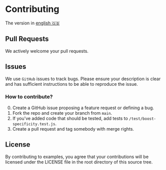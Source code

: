 # Contributing

The version in [english 🇬🇧](../CONTRIBUTING.md)

## Pull Requests

We actively welcome your pull requests.

## Issues

We use `GitHub` issues to track bugs. Please ensure your description is
clear and has sufficient instructions to be able to reproduce the issue.

### How to contribute?

0. Create a GitHub issue proposing a feature request or defining a bug.
1. Fork the repo and create your branch from `main`.
2. If you've added code that should be tested, add tests to `/test/boost-specificity.test.js`.
3. Create a pull request and tag somebody with merge rights.

## License

By contributing to examples, you agree that your contributions will be licensed
under the LICENSE file in the root directory of this source tree.
